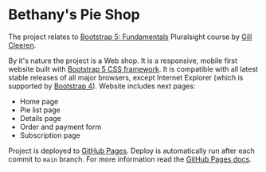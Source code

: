 # Bethany's Pie Shop

The project relates to [Bootstrap 5: Fundamentals](https://app.pluralsight.com/library/courses/bootstrap-5-fundamentals/table-of-contents) Pluralsight course by [Gill Cleeren](https://app.pluralsight.com/profile/author/gill-cleeren).

By it's nature the project is a Web shop. It is a responsive, mobile first website built with [Bootstrap 5 CSS framework](https://getbootstrap.com/). It is compatible with all latest stable releases of all major browsers, except Internet Explorer (which is supported by [Bootstrap 4](https://getbootstrap.com/docs/4.6/getting-started/introduction/)). Website includes next pages:

- Home page
- Pie list page
- Details page
- Order and payment form
- Subscription page

Project is deployed to [GitHub Pages](https://ntonbala.github.io/bethanys-pie-shop/applepie). Deploy is automatically run after each commit to `main` branch. For more information read the [GitHub Pages docs](https://docs.github.com/en/pages).
